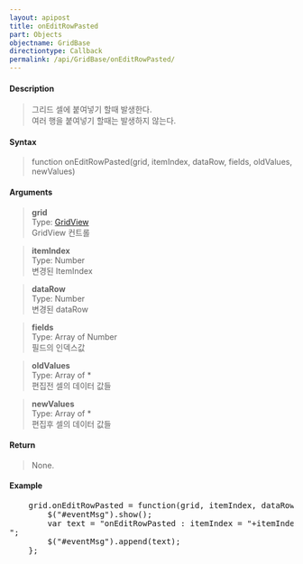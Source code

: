 ```yaml
---
layout: apipost
title: onEditRowPasted
part: Objects
objectname: GridBase
directiontype: Callback
permalink: /api/GridBase/onEditRowPasted/
---
```



#### Description

> 그리드 셀에 붙여넣기 할때 발생한다.  
> 여러 행을 붙여넣기 할때는 발생하지 않는다.  

#### Syntax

> function onEditRowPasted(grid, itemIndex, dataRow, fields, oldValues, newValues)  

#### Arguments

> **grid**  
> Type: [GridView](/api/types/GridView/)  
> GridView 컨트롤  

> **itemIndex**  
> Type: Number  
> 변경된 ItemIndex  

> **dataRow**  
> Type: Number  
> 변경된 dataRow  

> **fields**  
> Type: Array of Number  
>  필드의 인덱스값  

> **oldValues**  
> Type: Array of *  
> 편집전 셀의 데이터 값들  

> **newValues**  
> Type: Array of *  
> 편집후 셀의 데이터 값들  

#### Return

> None.

#### Example

<pre class="prettyprint">
    grid.onEditRowPasted = function(grid, itemIndex, dataRow, fields, oldValues, newValues){
        $("#eventMsg").show();
        var text = "onEditRowPasted : itemIndex = "+itemIndex+", oldValues = "+ oldValues.toString() +", newValues = "+newValues.toString()+"<br/>";
        $("#eventMsg").append(text);
    };
</pre>

